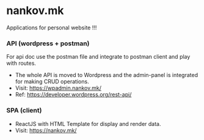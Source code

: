 # nankov.mk

Applications for personal website !!!


### API (wordpress + postman)
For api doc use the postman file and integrate to postman client and play with routes.

- The whole API is moved to Wordpress and the admin-panel is integrated for making CRUD operations.
- Visit: https://wpadmin.nankov.mk/
- Ref: https://developer.wordpress.org/rest-api/


### SPA (client)

- ReactJS with HTML Template for display and render data.
- Visit: https://nankov.mk/


